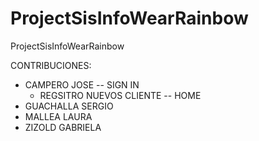 # ProjectSisInfoWearRainbow
ProjectSisInfoWearRainbow


CONTRIBUCIONES:
- CAMPERO JOSE
 -- SIGN IN
  - REGSITRO NUEVOS CLIENTE
  -- HOME
- GUACHALLA SERGIO
- MALLEA LAURA
- ZIZOLD GABRIELA
